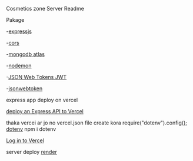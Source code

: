 Cosmetics zone Server Readme

Pakage

-[expressjs](https://expressjs.com/)

-[cors](https://www.npmjs.com/package/cors)

-[mongodb atlas](https://cloud.mongodb.com/)

-[nodemon](https://www.npmjs.com/package/nodemon)


-[JSON Web Tokens JWT](https://jwt.io/)

-[jsonwebtoken](https://www.npmjs.com/package/jsonwebtoken)


express app deploy on vercel

[deploy an Express API to Vercel](https://shadowsmith.com/thoughts/how-to-deploy-an-express-api-to-vercel)

thaka vercei ar jo no  vercel.json file create kora 
require("dotenv").config();
[dotenv](https://www.npmjs.com/package/dotenv)
npm i dotenv


[Log in to Vercel](https://vercel.com/login?next=%2Fdashboard)


server deploy
[render](https://render.com/)
